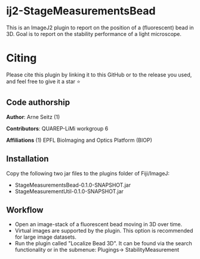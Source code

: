 # ij2-StageMeasurementsBead
This is an ImageJ2 plugin to report on the position of a (fluorescent) bead in 3D. Goal is to report on the stability performance of a light microscope.

# Citing
Please cite this plugin by linking it to this GitHub or to the release you used, and feel free to give it a star ⭐️

## Code authorship
**Author**: Arne Seitz (1)

**Contributors**: QUAREP-LiMi workgroup 6

**Affiliations**
(1) EPFL BioImaging and Optics Platform (BIOP)

## Installation
Copy the following two jar files to the plugins folder of Fiji/ImageJ:
- StageMeasurementsBead-0.1.0-SNAPSHOT.jar
- StageMeasurementUtil-0.1.0-SNAPSHOT.jar

## Workflow
- Open an image-stack of a fluorescent bead moving in 3D over time.
- Virtual images are supported by the plugin. This option is recommended for large image datasets.
- Run the plugin called "Localize Bead 3D". It can be found via the search functionality or in the submenue: Plugings-> StabilityMeasurement
